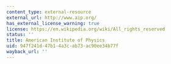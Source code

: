 ```yaml
---
content_type: external-resource
external_url: http://www.aip.org/
has_external_license_warning: true
license: https://en.wikipedia.org/wiki/All_rights_reserved
status: ''
title: American Institute of Physics
uid: 947f241d-47b1-4a3c-ab73-ac90ee34b77f
wayback_url: ''
---
```

